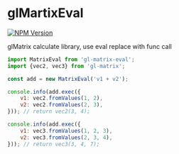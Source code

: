 # glMartixEval

[![NPM Version](https://img.shields.io/npm/v/gl-matrix-eval.svg)](https://www.npmjs.com/package/gl-matrix-eval)

glMatrix calculate library, use eval replace with func call

```js
import MatrixEval from 'gl-matrix-eval';
import {vec2, vec3} from 'gl-matrix';

const add = new MatrixEval('v1 + v2');

console.info(add.exec({
    v1: vec2.fromValues(1, 2),
    v2: vec2.fromValues(2, 3),
})); // return vec2(3, 4);

console.info(add.exec({
    v1: vec3.fromValues(1, 2, 3),
    v2: vec3.fromValues(2, 3, 4),
})); // return vec3(3, 4, 7);
```
